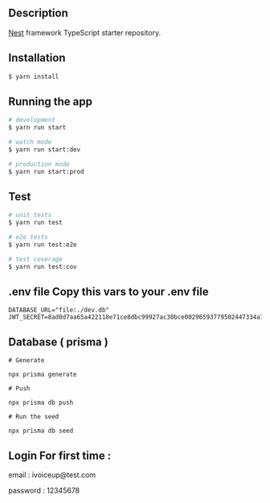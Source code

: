 

## Description

[Nest](https://github.com/nestjs/nest) framework TypeScript starter repository.

## Installation

```bash
$ yarn install
```

## Running the app

```bash
# development
$ yarn run start

# watch mode
$ yarn run start:dev

# production mode
$ yarn run start:prod
```

## Test

```bash
# unit tests
$ yarn run test

# e2e tests
$ yarn run test:e2e

# test coverage
$ yarn run test:cov
```
## .env file Copy this vars to your .env file
```
DATABASE_URL="file:./dev.db"
JWT_SECRET=8ad0d7aa65a422118e71ce8dbc99927ac30bce00296593779502447334a7125d8af79159761046b9fc003d8be4537278d744e3d92f63020972fb06a17b2c96ff
```
## Database ( prisma )
```
# Generate

npx prisma generate

# Push

npx prisma db push

# Run the seed

npx prisma db seed

```
## Login For first time :

<p>email : ivoiceup@test.com</p>
<p>password : 12345678</p>


